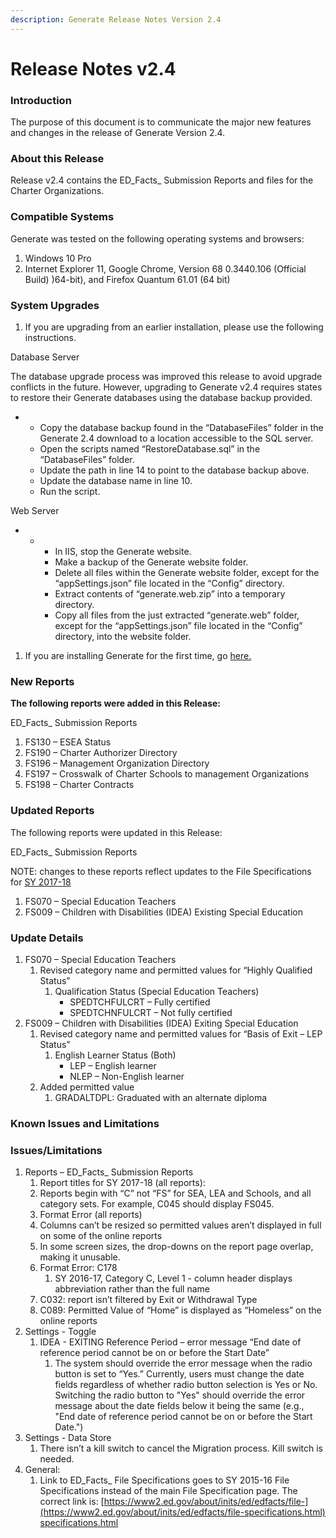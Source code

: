 ```yaml
---
description: Generate Release Notes Version 2.4
---
```


# Release Notes v2.4

### Introduction <a href="#introduction" id="introduction"></a>

The purpose of this document is to communicate the major new features and changes in the release of Generate Version 2.4.

### About this Release <a href="#about-this-release" id="about-this-release"></a>

Release v2.4 contains the ED_Facts_ Submission Reports and files for the Charter Organizations.

### Compatible Systems <a href="#compatible-systems" id="compatible-systems"></a>

Generate was tested on the following operating systems and browsers:

1. Windows 10 Pro
2. Internet Explorer 11, Google Chrome, Version 68 0.3440.106 (Official Build) )64-bit), and Firefox Quantum 61.01 (64 bit)

### System Upgrades <a href="#system-upgrades" id="system-upgrades"></a>

1. If you are upgrading from an earlier installation, please use the following instructions.

Database Server

The database upgrade process was improved this release to avoid upgrade conflicts in the future. However, upgrading to Generate v2.4 requires states to restore their Generate databases using the database backup provided.

*
  * Copy the database backup found in the “DatabaseFiles” folder in the Generate 2.4 download to a location accessible to the SQL server.
  * Open the scripts named “RestoreDatabase.sql” in the “DatabaseFiles” folder.
  * Update the path in line 14 to point to the database backup above.
  * Update the database name in line 10.
  * Run the script.

Web Server

*
  *
    * In IIS, stop the Generate website.
    * Make a backup of the Generate website folder.
    * Delete all files within the Generate website folder, except for the “appSettings.json” file located in the “Config” directory.
    * Extract contents of “generate.web.zip” into a temporary directory.
    * Copy all files from the just extracted “generate.web” folder, except for the “appSettings.json” file located in the “Config” directory, into the website folder.

1. If you are installing Generate for the first time, go [here.](https://ciidta.grads360.org/%23program/generate)

### New Reports <a href="#new-reports" id="new-reports"></a>

**The following reports were added in this Release:**

ED_Facts_ Submission Reports

1. FS130 – ESEA Status
2. FS190 – Charter Authorizer Directory
3. FS196 – Management Organization Directory
4. FS197 – Crosswalk of Charter Schools to management Organizations
5. FS198 – Charter Contracts

### Updated Reports <a href="#updated-reports" id="updated-reports"></a>

The following reports were updated in this Release:

ED_Facts_ Submission Reports

NOTE: changes to these reports reflect updates to the File Specifications for [SY 2017-18](https://www2.ed.gov/about/inits/ed/edfacts/sy-17-18-nonxml.html)

1. FS070 – Special Education Teachers
2. FS009 – Children with Disabilities (IDEA) Existing Special Education

### Update Details <a href="#update-details" id="update-details"></a>

1. FS070 – Special Education Teachers
   1. Revised category name and permitted values for “Highly Qualified Status”
      1. Qualification Status (Special Education Teachers)
         * SPEDTCHFULCRT – Fully certified
         * SPEDTCHNFULCRT – Not fully certified
2. FS009 – Children with Disabilities (IDEA) Exiting Special Education
   1. Revised category name and permitted values for “Basis of Exit – LEP Status”
      1. English Learner Status (Both)
         * LEP – English learner
         * NLEP – Non-English learner
   2. Added permitted value
      1. GRADALTDPL: Graduated with an alternate diploma

### Known Issues and Limitations <a href="#known-issues-and-limitations" id="known-issues-and-limitations"></a>

### Issues/Limitations <a href="#issues-limitations" id="issues-limitations"></a>

1. Reports – ED_Facts_ Submission Reports
   1. Report titles for SY 2017-18 (all reports):
   2. Reports begin with “C” not “FS” for SEA, LEA and Schools, and all category sets. For example, C045 should display FS045.
   3. Format Error (all reports)
   4. Columns can’t be resized so permitted values aren’t displayed in full on some of the online reports
   5. In some screen sizes, the drop-downs on the report page overlap, making it unusable.
   6. Format Error: C178
      1. SY 2016-17, Category C, Level 1 - column header displays abbreviation rather than the full name
   7. C032: report isn’t filtered by Exit or Withdrawal Type
   8. C089: Permitted Value of “Home” is displayed as “Homeless” on the online reports
2. Settings - Toggle
   1. IDEA - EXITING Reference Period – error message “End date of reference period cannot be on or before the Start Date”
      1. The system should override the error message when the radio button is set to “Yes.” Currently, users must change the date fields regardless of whether radio button selection is Yes or No. Switching the radio button to "Yes" should override the error message about the date fields below it being the same (e.g., "End date of reference period cannot be on or before the Start Date.")
3. Settings - Data Store
   1. There isn’t a kill switch to cancel the Migration process. Kill switch is needed.
4. General:
   1. Link to ED_Facts_ File Specifications goes to SY 2015-16 File Specifications instead of the main File Specification page. The correct link is: [https://www2.ed.gov/about/inits/ed/edfacts/file-](https://www2.ed.gov/about/inits/ed/edfacts/file-specifications.html) [specifications.html](https://www2.ed.gov/about/inits/ed/edfacts/file-specifications.html)
